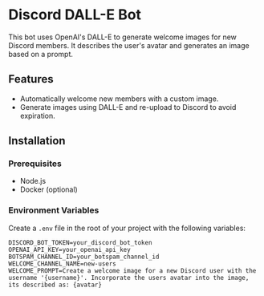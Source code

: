 # Discord DALL-E Bot

This bot uses OpenAI's DALL-E to generate welcome images for new Discord members. It describes the user's avatar and generates an image based on a prompt.

## Features
- Automatically welcome new members with a custom image.
- Generate images using DALL-E and re-upload to Discord to avoid expiration.

## Installation

### Prerequisites
- Node.js
- Docker (optional)

### Environment Variables
Create a `.env` file in the root of your project with the following variables:

```plaintext
DISCORD_BOT_TOKEN=your_discord_bot_token
OPENAI_API_KEY=your_openai_api_key
BOTSPAM_CHANNEL_ID=your_botspam_channel_id
WELCOME_CHANNEL_NAME=new-users
WELCOME_PROMPT=Create a welcome image for a new Discord user with the username '{username}'. Incorporate the users avatar into the image, its described as: {avatar}
